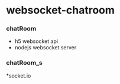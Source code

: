 # websocket-chatroom



### chatRoom
* h5 websocket api
* nodejs websocket server

### chatRoom_s
*socket.io
